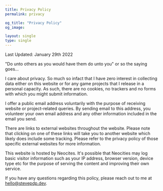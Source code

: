 ```yaml
---
title: Privacy Policy
permalink: privacy

og_title: "Privacy Policy"
og_image: 

layout: single
type: single
---
```


Last Updated: January 29th 2022

"Do unto others as you would have them do unto you" or so the saying goes...

I care about privacy. So much so infact that I have zero interest in collecting data either on this website or for any game projects that I release in a personal capacity. As such, there are no cookies, no trackers and no forms with which you might submit information.

I offer a public email address voluntarily with the purpose of receiving website or project-related queries. By sending email to this address, you volunteer your own email address and any other information included in the email you send.

There are links to external websites throughout the website. Please note that clicking on one of these links will take you to another website which likely does include some tracking. Please refer to the privacy policy of those specific external websites for more information.

This website is hosted by Neocites. It's possible that Neocities may log basic visitor information such as your IP address, browser version, device type etc for the purpose of serving the content and improving their own service.

If you have any questions regarding this policy, please reach out to me at hello@stevepdp.dev.